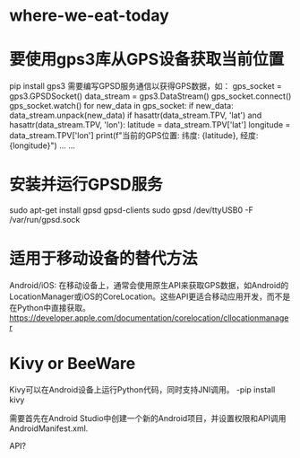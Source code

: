 # where-we-eat-today

# 要使用gps3库从GPS设备获取当前位置
pip install gps3
需要编写GPSD服务通信以获得GPS数据，如：
gps_socket = gps3.GPSDSocket()
data_stream = gps3.DataStream()
gps_socket.connect()
gps_socket.watch()
for new_data in gps_socket:
    if new_data:
        data_stream.unpack(new_data)
        if hasattr(data_stream.TPV, 'lat') and hasattr(data_stream.TPV, 'lon'):
            latitude = data_stream.TPV['lat']
            longitude = data_stream.TPV['lon']
            print(f"当前的GPS位置: 纬度: {latitude}, 经度: {longitude}")
            ... ... 

# 安装并运行GPSD服务
sudo apt-get install gpsd gpsd-clients
sudo gpsd /dev/ttyUSB0 -F /var/run/gpsd.sock

# 适用于移动设备的替代方法

Android/iOS: 在移动设备上，通常会使用原生API来获取GPS数据，如Android的LocationManager或iOS的CoreLocation。这些API更适合移动应用开发，而不是在Python中直接获取。
https://developer.apple.com/documentation/corelocation/cllocationmanager

# Kivy or BeeWare
Kivy可以在Android设备上运行Python代码，同时支持JNI调用。
-pip install kivy

需要首先在Android Studio中创建一个新的Android项目，并设置权限和API调用AndroidManifest.xml.

API?
